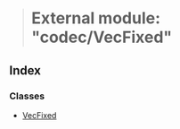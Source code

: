 > # External module: "codec/VecFixed"

## Index

### Classes

* [VecFixed](../classes/_codec_vecfixed_.vecfixed.md)